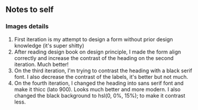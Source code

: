 ## Notes to self
### Images details
1. First iteration is my attempt to design a form without prior design knowledge (it's super shitty)
2. After reading design book on design principle, I made the form align correctly and increase the contrast of the heading on the second iteration. Much better!
3. On the third iteration, I'm trying to contrast the heading with a black serif font. I also decrease the contrast of the labels, it's better but not much.
4. On the fourth iteration, I changed the heading into sans serif font and make it thicc (lato 900). Looks much better and more modern. I also changed the black background to hsl(0, 0%, 15%); to make it contrast less.